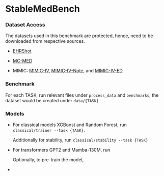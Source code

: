 # StableMedBench

### Dataset Access

The datasets used in this benchmark are protected, hence, need to be downloaded from respective sources.

* [EHRShot](https://redivis.com/datasets/53gc-8rhx41kgt)

* [MC-MED](https://physionet.org/content/mc-med/1.0.0/)

* MIMIC: [MIMIC-IV](https://physionet.org/content/mimiciv/3.1/), [MIMIC-IV-Note](https://physionet.org/content/mimic-iv-note/2.2/), and [MIMIC-IV-ED](https://physionet.org/content/mimic-iv-ed/2.2/)

### Benchmark

For each TASK, run relevant files under `process_data` and `benchmarks`, the dataset would be created under `data/{TASK}`

### Models

* For classical models XGBoost and Random Forest, run  `classical/trainer --task {TASK}`.

  Additionally for stability, run `classical/stability --task {TASK}`


* For transformers GPT2 and Mamba-130M, run

  Optionally, to pre-train the model, 


* 
